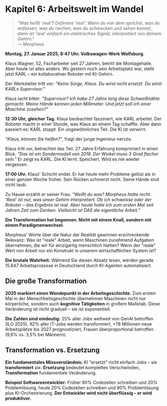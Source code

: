 # Kapitel 6: Arbeitswelt im Wandel

> *"Was heißt 'real'? Definiere 'real'. Wenn du von dem sprichst, was du anfassen, was du riechen, was du schmecken und sehen kannst, dann ist 'real' einfach ein elektrisches Signal, interpretiert von deinem Gehirn."*  
> — Morpheus

**Montag, 27. Januar 2025, 8:47 Uhr. Volkswagen-Werk Wolfsburg.**

Klaus Wagner, 52, Facharbeiter seit 27 Jahren, betritt die Montagehalle. Aber heute ist alles anders. Wo gestern noch sein Arbeitsplatz war, steht jetzt KARL – ein kollaborativer Roboter mit KI-Gehirn.

Der Werksleiter tritt vor: *"Keine Sorge, Klaus. Du wirst nicht ersetzt. Du wirst KARLs Supervisor."*

Klaus lacht bitter. *"Supervisor? Ich habe 27 Jahre lang diese Schweißnähte gemacht. Meine Hände kennen jeden Millimeter. Und jetzt soll ich einer Maschine zusehen?"*

**12:30 Uhr, gleicher Tag.** Klaus beobachtet fasziniert, wie KARL arbeitet. Der Roboter macht in einer Stunde, was Klaus an einem Tag schaffte. Aber dann passiert es: KARL stoppt. Ein ungewöhnliches Teil. Die KI ist verwirrt.

*"Klaus, können Sie helfen?"*, fragt der junge Ingenieur nervös.

Klaus tritt vor, betrachtet das Teil. 27 Jahre Erfahrung komprimiert in einen Blick. *"Das ist ein Sondermodell von 2018. Der Winkel muss 3 Grad flacher sein."* Er zeigt es KARL. Die KI lernt. Speichert. Wird es nie wieder vergessen.

**17:00 Uhr.** Klaus' Schicht endet. Er hat heute mehr Probleme gelöst als in einer ganzen Woche früher. Sein Rücken schmerzt nicht. Seine Hände sind nicht taub. 

Zu Hause erzählt er seiner Frau: *"Weißt du was? Morpheus hatte recht. 'Real' ist nur, was unser Gehirn interpretiert. Ob ich schweisse oder der Roboter – das Ergebnis ist real. Aber heute hatte ich zum ersten Mal seit Jahren Zeit zum Denken. Vielleicht ist DAS die eigentliche Arbeit."*

**Die Transformation hat begonnen. Nicht mit einem Knall, sondern mit einem Paradigmenwechsel.**

Morpheus' Worte über die Natur der Realität gewinnen erschreckende Relevanz: Was ist "reale" Arbeit, wenn Maschinen zunehmend Aufgaben übernehmen, die wir für einzigartig menschlich hielten? Wenn der "reale" Wert von Arbeit nur ein Konstrukt in unserem wirtschaftlichen System ist?

**Die brutale Wahrheit:** Während Sie diesen Absatz lesen, werden gerade 15.847 Arbeitsprozesse in Deutschland durch KI-Agenten automatisiert.

## Die große Transformation

**2025 markiert einen Wendepunkt in der Arbeitsgeschichte.** Zum ersten Mal in der Menschheitsgeschichte übernehmen Maschinen nicht nur körperliche, sondern auch **kognitive Tätigkeiten** in großem Maßstab. Diese Veränderung ist nicht graduell – sie ist exponentiell.

**Die Zahlen sind eindeutig:** 25% aller Jobs weltweit von GenAI betroffen (ILO 2025), 92% aller IT-Jobs werden transformiert, +78 Millionen neue Arbeitsplätze bis 2027 prognostiziert, Frauen überproportional betroffen (9,6% vs. 3,5% bei Männern).

## Transformation vs. Ersetzung

**Ein fundamentales Missverständnis:** KI "ersetzt" nicht einfach Jobs – sie **transformiert** sie. **Ersetzung** bedeutet komplettes Verschwinden, **Transformation** fundamentale Veränderung.

**Beispiel Softwareentwickler:** Früher 80% Codezeilen schreiben und 20% Problemlösung, heute 20% Codezeilen schreiben und 80% Problemlösung plus KI-Orchestrierung. **Der Entwickler wird nicht überflüssig – er wird produktiver.**